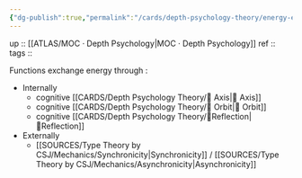 ```yaml
---
{"dg-publish":true,"permalink":"/cards/depth-psychology-theory/energy-exchange/","noteIcon":"","created":"2023-01-06T17:17:39.065+01:00","updated":"2023-04-20T21:07:46.025+02:00"}
---
```


up :: [[ATLAS/MOC · Depth Psychology\|MOC · Depth Psychology]]
ref :: 
tags :: 

Functions exchange energy through : 
- Internally
	- cognitive [[CARDS/Depth Psychology Theory/🧲 Axis\|🧲 Axis]]
	- cognitive [[CARDS/Depth Psychology Theory/🔄 Orbit\|🔄 Orbit]]
	- cognitive [[CARDS/Depth Psychology Theory/🔀Reflection\|🔀Reflection]]
- Externally 
	- [[SOURCES/Type Theory by CSJ/Mechanics/Synchronicity\|Synchronicity]] / [[SOURCES/Type Theory by CSJ/Mechanics/Asynchronicity\|Asynchronicity]]